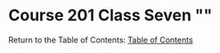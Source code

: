 # Course 201 Class Seven ""

Return to the Table of Contents: [Table of Contents](https://todd75.github.io/reading-notes/)